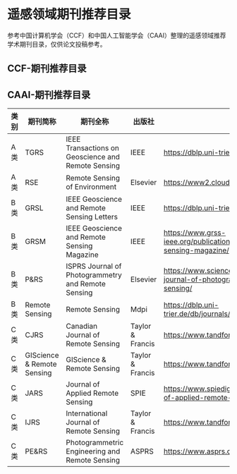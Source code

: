 # 遥感领域期刊推荐目录

参考中国计算机学会（CCF）和中国人工智能学会（CAAI）整理的遥感领域推荐学术期刊目录，仅供论文投稿参考。

## CCF-期刊推荐目录

## CAAI-期刊推荐目录

| 类别 | 期刊简称 | 期刊全称 | 出版社 | 网址 |
|------|----------|----------|--------|------|
| A类  | TGRS     | IEEE Transactions on Geoscience and Remote Sensing | IEEE | https://dblp.uni-trier.de/db/journals/tgrs/ |
| A类  | RSE      | Remote Sensing of Environment | Elsevier | https://www2.cloud.editorialmanager.com/rse/ |
| B类  | GRSL     | IEEE Geoscience and Remote Sensing Letters | IEEE | https://dblp.uni-trier.de/db/journals/lgrs/ |
| B类  | GRSM     | IEEE Geoscience and Remote Sensing Magazine | IEEE | https://www.grss-ieee.org/publications/geoscience-and-remote-sensing-magazine/ |
| B类  | P&RS     | ISPRS Journal of Photogrammetry and Remote Sensing | Elsevier | https://www.sciencedirect.com/journal/isprs-journal-of-photogrammetry-and-remote-sensing/ |
| B类  | Remote Sensing | Remote Sensing | Mdpi | https://dblp.uni-trier.de/db/journals/remotesensing/ |
| C类  | CJRS     | Canadian Journal of Remote Sensing | Taylor & Francis | https://www.tandfonline.com/journals/ujrs20 |
| C类  | GIScience & Remote Sensing | GIScience & Remote Sensing | Taylor & Francis | https://www.tandfonline.com/journals/tgrs20 |
| C类  | JARS     | Journal of Applied Remote Sensing | SPIE | https://www.spiedigitallibrary.org/journals/journal-of-applied-remote-sensing |
| C类  | IJRS     | International Journal of Remote Sensing | Taylor & Francis | https://www.tandfonline.com/journals/tres20 |
| C类  | PE&RS    | Photogrammetric Engineering and Remote Sensing | ASPRS | https://www.asprs.org/asprs-publications/pers |
